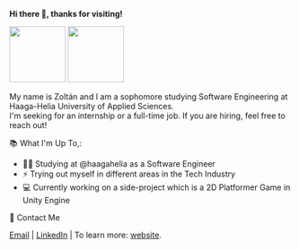 **Hi there 👋, thanks for visiting!**

<div>
  <img height="100em" src="https://github-readme-stats.vercel.app/api/top-langs/?username=zoltanszikszo&layout=compact&theme=onedark">
  <img height="100em" src="https://github-readme-stats.vercel.app/api?username=zoltanszikszo&show_icons=true&theme=onedark">
</div>

My name is Zoltán and I am a sophomore studying Software Engineering at Haaga-Helia University of Applied Sciences. <br> I'm seeking for an internship or a full-time job. If you are hiring, feel free to reach out!

📚 What I'm Up To,:  
- 👨‍🎓 Studying at @haagahelia as a Software Engineer  
- ⚡ Trying out myself in different areas in the Tech Industry  
- :computer: Currently working on a side-project which is a 2D Platformer Game in Unity Engine

📧 Contact Me  <br>
  
  [Email](mailto:szikszo.zoltan@gmail.com) | [LinkedIn](https://www.linkedin.com/in/zoltanszikszo/) | To learn more: [website](https://www.zoltanszikszo.com).
